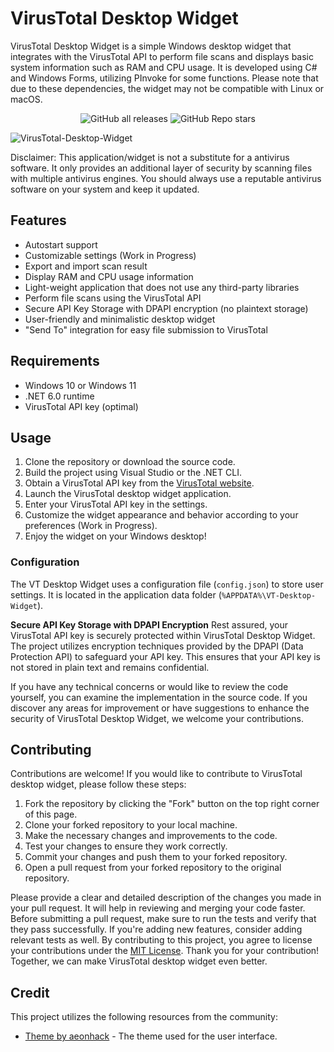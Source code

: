 # VirusTotal Desktop Widget

VirusTotal Desktop Widget is a simple Windows desktop widget that integrates with the VirusTotal API to perform file scans and displays basic system information such as RAM and CPU usage. It is developed using C# and Windows Forms, utilizing PInvoke for some functions. Please note that due to these dependencies, the widget may not be compatible with Linux or macOS.

<p align="center">
    <img alt="GitHub all releases" src="https://img.shields.io/github/downloads/AlexRasch/VirusTotal-Desktop-Widget/total">
    <img alt="GitHub Repo stars" src="https://img.shields.io/github/stars/AlexRasch/VirusTotal-Desktop-Widget">
</p>


![VirusTotal-Desktop-Widget](https://github.com/AlexRasch/VirusTotal-Desktop-Widget/assets/46262688/8a152623-e950-47ab-bfa8-9b18dc2a90b1)

Disclaimer: This application/widget is not a substitute for a antivirus software. It only provides an additional layer of security by scanning files with multiple antivirus engines. You should always use a reputable antivirus software on your system and keep it updated.

## Features
- Autostart support
- Customizable settings (Work in Progress)
- Export and import scan result
- Display RAM and CPU usage information
- Light-weight application that does not use any third-party libraries
- Perform file scans using the VirusTotal API
- Secure API Key Storage with DPAPI encryption (no plaintext storage)
- User-friendly and minimalistic desktop widget
- "Send To" integration for easy file submission to VirusTotal

## Requirements
- Windows 10 or Windows 11
- .NET 6.0 runtime
- VirusTotal API key (optimal)


## Usage
1. Clone the repository or download the source code.
2. Build the project using Visual Studio or the .NET CLI.
3. Obtain a VirusTotal API key from the [VirusTotal website](https://www.virustotal.com).
4. Launch the VirusTotal desktop widget application.
5. Enter your VirusTotal API key in the settings.
6. Customize the widget appearance and behavior according to your preferences (Work in Progress).
7. Enjoy the widget on your Windows desktop!

### Configuration
The VT Desktop Widget uses a configuration file (`config.json`) to store user settings. It is located in the application data folder (`%APPDATA%\VT-Desktop-Widget`).

**Secure API Key Storage with DPAPI Encryption**
Rest assured, your VirusTotal API key is securely protected within VirusTotal Desktop Widget. The project utilizes encryption techniques provided by the DPAPI (Data Protection API) to safeguard your API key. This ensures that your API key is not stored in plain text and remains confidential.

If you have any technical concerns or would like to review the code yourself, you can examine the implementation in the source code. If you discover any areas for improvement or have suggestions to enhance the security of VirusTotal Desktop Widget, we welcome your contributions.


## Contributing
Contributions are welcome! If you would like to contribute to VirusTotal desktop widget, please follow these steps:

1. Fork the repository by clicking the "Fork" button on the top right corner of this page.
2. Clone your forked repository to your local machine.
3. Make the necessary changes and improvements to the code.
4. Test your changes to ensure they work correctly.
5. Commit your changes and push them to your forked repository.
6. Open a pull request from your forked repository to the original repository.

Please provide a clear and detailed description of the changes you made in your pull request. It will help in reviewing and merging your code faster.
Before submitting a pull request, make sure to run the tests and verify that they pass successfully. If you're adding new features, consider adding relevant tests as well.
By contributing to this project, you agree to license your contributions under the [MIT License](LICENSE).
Thank you for your contribution! Together, we can make VirusTotal desktop widget even better.

## Credit
This project utilizes the following resources from the community:
- [Theme by aeonhack](https://github.com/aeonhack) - The theme used for the user interface.
